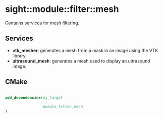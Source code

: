 # sight::module::filter::mesh

Contains services for mesh filtering. 

## Services

- **vtk_mesher**: generates a mesh from a mask in an image using the VTK library.
- **ultrasound_mesh**: generates a mesh used to display an ultrasound image.

## CMake

```cmake

add_dependencies(my_target 
                ...
                 module_filter_mesh
)
```

